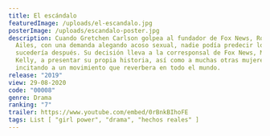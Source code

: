 ```yaml
---
title: El escándalo
featuredImage: /uploads/el-escandalo.jpg
posterImage: /uploads/escandalo-poster.jpg
description: Cuando Gretchen Carlson golpea al fundador de Fox News, Roger
  Ailes, con una demanda alegando acoso sexual, nadie podía predecir lo que
  sucedería después. Su decisión lleva a la corresponsal de Fox News, Megyn
  Kelly, a presentar su propia historia, así como a muchas otras mujeres,
  incitando a un movimiento que reverbera en todo el mundo.
release: "2019"
view: 29-08-2020
code: "00008"
genre: Drama
ranking: "7"
trailer: https://www.youtube.com/embed/0rBnkBIhoFE
tags: List [ "girl power", "drama", "hechos reales" ]
---
```

